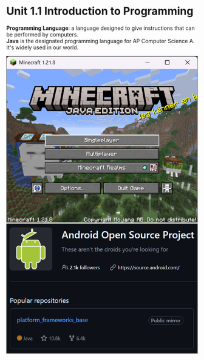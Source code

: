 # Unit 1.1 Introduction to Programming

**Programming Language**: a language designed to give instructions that can be performed by computers. \
**Java** is the designated programming language for AP Computer Science A. It's widely used in our world.

![minecraft](./assets/minecraft.png)
![android](./assets/android.png)